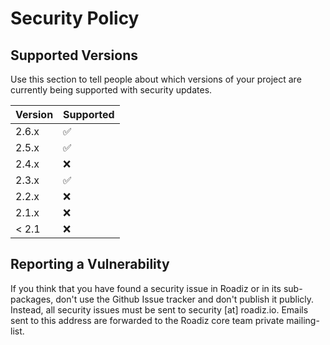 # Security Policy

## Supported Versions

Use this section to tell people about which versions of your project are
currently being supported with security updates.

| Version | Supported          |
|---------|--------------------|
| 2.6.x   | :white_check_mark: |
| 2.5.x   | :white_check_mark: |
| 2.4.x   | :x:                |
| 2.3.x   | :white_check_mark: |
| 2.2.x   | :x:                |
| 2.1.x   | :x:                |
| < 2.1   | :x:                |

## Reporting a Vulnerability

If you think that you have found a security issue in Roadiz or in its sub-packages, don't use the Github Issue tracker and don't publish it publicly. 
Instead, all security issues must be sent to security [at] roadiz.io. 
Emails sent to this address are forwarded to the Roadiz core team private mailing-list.
